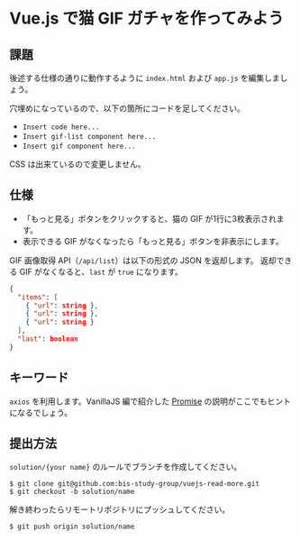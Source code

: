# Vue.js で猫 GIF ガチャを作ってみよう

## 課題

後述する仕様の通りに動作するように `index.html` および `app.js` を編集しましょう。

穴埋めになっているので、以下の箇所にコードを足してください。

- `Insert code here...`
- `Insert gif-list component here...`
- `Insert gif component here...`

CSS は出来ているので変更しません。

## 仕様

- 「もっと見る」ボタンをクリックすると、猫の GIF が1行に3枚表示されます。
- 表示できる GIF がなくなったら「もっと見る」ボタンを非表示にします。

GIF 画像取得 API（`/api/list`）は以下の形式の JSON を返却します。
返却できる GIF がなくなると、`last` が `true` になります。

```json
{
  "items": [
    { "url": string },
    { "url": string },
    { "url": string }
  ],
  "last": boolean
}
```

## キーワード

`axios` を利用します。VanillaJS 編で紹介した [Promise](https://github.com/bis-study-group/vanillajs-gacha#promise) の説明がここでもヒントになるでしょう。

## 提出方法

`solution/{your name}` のルールでブランチを作成してください。

```console
$ git clone git@github.com:bis-study-group/vuejs-read-more.git
$ git checkout -b solution/name
```

解き終わったらリモートリポジトリにプッシュしてください。

```console
$ git push origin solution/name
```
